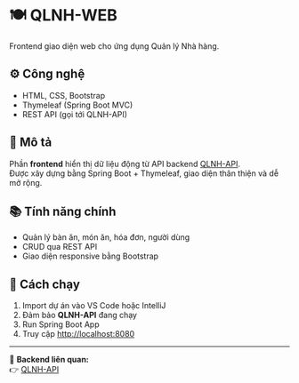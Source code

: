 # 🍽️ QLNH-WEB
Frontend giao diện web cho ứng dụng Quản lý Nhà hàng.

## ⚙️ Công nghệ
- HTML, CSS, Bootstrap
- Thymeleaf (Spring Boot MVC)
- REST API (gọi tới QLNH-API)

## 🚀 Mô tả
Phần **frontend** hiển thị dữ liệu động từ API backend [QLNH-API](https://github.com/Theanh09052004/QLNH-API).  
Được xây dựng bằng Spring Boot + Thymeleaf, giao diện thân thiện và dễ mở rộng.

## 📚 Tính năng chính
- Quản lý bàn ăn, món ăn, hóa đơn, người dùng
- CRUD qua REST API
- Giao diện responsive bằng Bootstrap

## 🔧 Cách chạy
1. Import dự án vào VS Code hoặc IntelliJ  
2. Đảm bảo **QLNH-API** đang chạy  
3. Run Spring Boot App  
4. Truy cập [http://localhost:8080](http://localhost:8080)

---

🧩 **Backend liên quan:**  
👉 [QLNH-API](https://github.com/Theanh09052004/QLNH-API)


